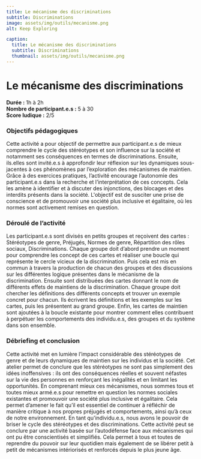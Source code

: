 ```yaml
---
title: Le mécanisme des discriminations
subtitle: Discriminations
image: assets/img/outils/mecanisme.png
alt: Keep Exploring

caption:
  title: Le mécanisme des discriminations
  subtitle: Discriminations
  thumbnail: assets/img/outils/mecanisme.png
---
```

# Le mécanisme des discriminations
**Durée :** 1h à 2h  
**Nombre de participant.e.s :** 5 à 30  
**Score ludique :** 2/5

### Objectifs pédagogiques

Cette activité a pour objectif de permettre aux participant.e.s de mieux comprendre le cycle des stéréotypes et son influence sur la société et notamment ses conséquences en termes de discriminations. Ensuite, ils.elles sont invité.e.s à approfondir leur réflexion sur les dynamiques sous-jacentes à ces phénomènes par l’exploration des mécanismes de maintien. Grâce à des exercices pratiques, l’activité encourage l’autonomie des participant.e.s dans la recherche et l’interprétation de ces concepts. Cela les amène à identifier et à discuter des injonctions, des blocages et des interdits présents dans la société. L'objectif est de susciter une prise de conscience et de promouvoir une société plus inclusive et égalitaire, où les normes sont activement remises en question.

### Déroulé de l’activité
Les participant.e.s sont divisés en petits groupes et reçoivent des cartes : Stéréotypes de genre, Préjugés, Normes de genre, Répartition des rôles sociaux, Discriminations.  Chaque groupe doit d’abord prendre un moment pour comprendre les concept de ces cartes et réaliser une boucle qui représente le cercle vicieux de la discrimination. Puis cela est mis en commun à travers la production de chacun des groupes et des discussions sur les différentes logique présentes dans le mécanisme de la discrimination.
Ensuite sont distribuées des cartes donnant le nom de différents effets de maintiens de la discrimination. Chaque groupe doit chercher les définitions des différents concepts et trouver un exemple concret pour chacun. Ils écrivent les définitions et les exemples sur les cartes, puis les présentent au grand groupe.
Enfin, les cartes de maintien sont ajoutées à la boucle existante pour montrer comment elles contribuent à perpétuer les comportements des individu.e.s, des groupes et du système dans son ensemble.

### Débriefing et conclusion
Cette activité met en lumière l’impact considérable des stéréotypes de genre et de leurs dynamiques de maintien sur les individus et la société. Cet atelier permet de conclure que les stéréotypes ne sont pas simplement des idées inoffensives : ils ont des conséquences réelles et souvent néfastes sur la vie des personnes en renforçant les inégalités et en limitant les opportunités.
En comprenant mieux ces mécanismes, nous sommes tous et toutes mieux armé.e.s pour remettre en question les normes sociales existantes et promouvoir une société plus inclusive et égalitaire. Cela permet d’amener le fait qu’il est essentiel de continuer à réfléchir de manière critique à nos propres préjugés et comportements, ainsi qu’à ceux de notre environnement. En tant qu'individu.e.s, nous avons le pouvoir de briser le cycle des stéréotypes et des discriminations.
Cette activité peut se conclure par une activité basée sur l’autodéfense face aux mécanismes qui ont pu être conscientisés et simplifiés. Cela permet à tous et toutes de reprendre du pouvoir sur leur quotidien mais également de se libérer petit à petit de mécanismes intériorisés et renforcés depuis le plus jeune âge.
